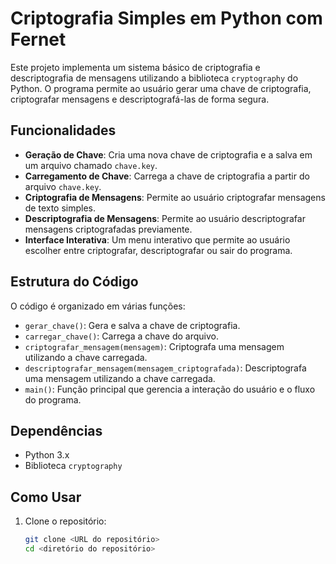 # Criptografia Simples em Python com Fernet

Este projeto implementa um sistema básico de criptografia e descriptografia de mensagens utilizando a biblioteca `cryptography` do Python. O programa permite ao usuário gerar uma chave de criptografia, criptografar mensagens e descriptografá-las de forma segura.

## Funcionalidades

- **Geração de Chave**: Cria uma nova chave de criptografia e a salva em um arquivo chamado `chave.key`.
- **Carregamento de Chave**: Carrega a chave de criptografia a partir do arquivo `chave.key`.
- **Criptografia de Mensagens**: Permite ao usuário criptografar mensagens de texto simples.
- **Descriptografia de Mensagens**: Permite ao usuário descriptografar mensagens criptografadas previamente.
- **Interface Interativa**: Um menu interativo que permite ao usuário escolher entre criptografar, descriptografar ou sair do programa.

## Estrutura do Código

O código é organizado em várias funções:

- `gerar_chave()`: Gera e salva a chave de criptografia.
- `carregar_chave()`: Carrega a chave do arquivo.
- `criptografar_mensagem(mensagem)`: Criptografa uma mensagem utilizando a chave carregada.
- `descriptografar_mensagem(mensagem_criptografada)`: Descriptografa uma mensagem utilizando a chave carregada.
- `main()`: Função principal que gerencia a interação do usuário e o fluxo do programa.

## Dependências

- Python 3.x
- Biblioteca `cryptography`

## Como Usar

1. Clone o repositório:
   ```bash
   git clone <URL do repositório>
   cd <diretório do repositório>
